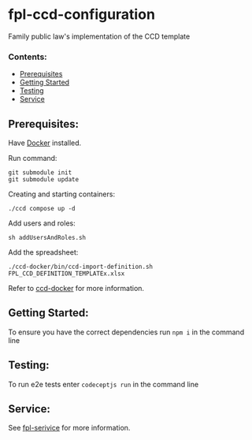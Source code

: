 # fpl-ccd-configuration
Family public law's implementation of the CCD template

### Contents:
- [Prerequisites](#prerequisites)
- [Getting Started](#getting-started)
- [Testing](#testing)
- [Service](#service)

## Prerequisites:
Have [Docker](https://www.docker.com) installed.

Run command:
```
git submodule init
git submodule update
```

Creating and starting containers:
```
./ccd compose up -d
```

Add users and roles:
```
sh addUsersAndRoles.sh
```

Add the spreadsheet:
```
./ccd-docker/bin/ccd-import-definition.sh FPL_CCD_DEFINITION_TEMPLATEx.xlsx
```

Refer to [ccd-docker](https://github.com/hmcts/ccd-docker) for more information.

## Getting Started:
To ensure you have the correct dependencies run `npm i` in the command line

## Testing:
To run e2e tests enter `codeceptjs run` in the command line

## Service:
See [fpl-serivice](#service/README.md) for more information.
